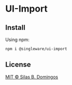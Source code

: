# UI-Import

## Install

Using npm:

```sh
npm i @singleware/ui-import
```

## License

[MIT &copy; Silas B. Domingos](https://balmante.eti.br)
